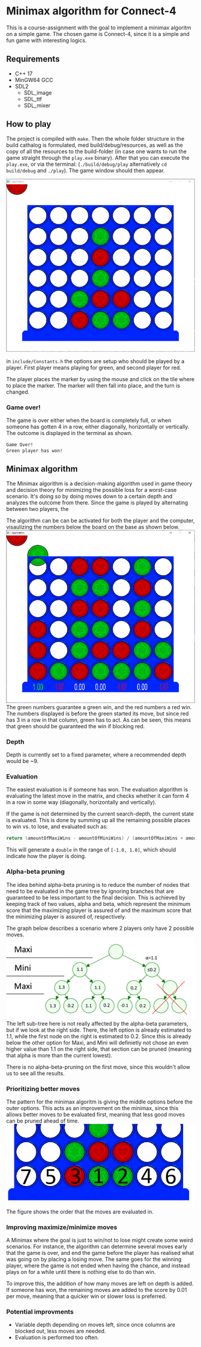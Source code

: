 # Minimax algorithm for Connect-4

This is a course-assignment with the goal to implement a minimax algoritm on a simple game. The chosen game is Connect-4, since it is a simple and fun game with interesting logics.

## Requirements
  * C++ 17
  * MinGW64 GCC
  * SDL2
    * SDL_image
    * SDL_ttf
    * SDL_mixer

## How to play
The project is compiled with ```make```. Then the whole folder structure in the build cathalog is formulated, med build/debug/resources, as well as the copy of all the resources to the build-folder (in case one wants to run the game straight through the ```play.exe``` binary). After that you can execute the ```play.exe```, or via the terminal: (```./build/debug/play``` alternatively ```cd build/debug``` and ```./play```). The game window should then appear.

![](/doc/images/readme_1.PNG)

in ```include/Constants.h``` the options are setup who should be played by a player. First player means playing for green, and second player for red. 

The player places the marker by using the mouse and click on the tile where to place the marker. The marker will then fall into place, and the turn is changed.

### Game over!
The game is over either when the board is completely full, or when someone has gotten 4 in a row, either diagonally, horizontally or vertically. The outcome is displayed in the terminal as shown.
```
Game Over!
Green player has won!
```
## Minimax algorithm
The Minimax algorithm is a decision-making algorithm used in game theory and decision theory for minimizing the possible loss for a worst-case scenario. It's doing so by doing moves down to a certain depth and analyzes the outcome from there. Since the game is played by alternating between two players, the 

The algorithm can be can be activated for both the player and the computer, visaulizing the numbers below the board on the base as shown below. 
![](/doc/images/readme_minimax.PNG)
The green numbers guarantee a green win, and the red numbers a red win. The numbers displayed is before the green started its move, but since red has 3 in a row in that column, green has to act. As can be seen, this means that green should be guaranteed the win if blocking red.

### Depth
Depth is currently set to a fixed parameter, where a recommended depth would be ~9. 

### Evaluation
The easiest evaluation is if someone has won. The evaluation algorithm is evaluating the latest move in the matrix, and checks whether it can form 4 in a row in some way (diagonally, horizontally and vertically). 

If the game is not determined by the current search-depth, the current state is evaluated. This is done by summing up all the remaining possible places to win vs. to lose, and evaluated such as:

```cpp
return (amountOfMaxiWins - amountOfMiniWins) / (amountOfMaxiWins + amountOfMiniWins);
```

This will generate a ```double``` in the range of  ```[-1.0, 1.0]```, which should indicate how the player is doing.

### Alpha-beta pruning
The idea behind alpha-beta pruning is to reduce the number of nodes that need to be evaluated in the game tree by ignoring branches that are guaranteed to be less important to the final decision. This is achieved by keeping track of two values, alpha and beta, which represent the minimum score that the maximizing player is assured of and the maximum score that the minimizing player is assured of, respectively. 

The graph below describes a scenario where 2 players only have 2 possible moves. 
![](/doc/images/readme_alpha-beta.PNG)
The left sub-tree here is not really affected by the alpha-beta parameters, but if we look at the right side. There, the left option is already estimated to 1.1, while the first node on the right is estimated to 0.2. Since this is already below the other option for Maxi, and Mini will definietly not chose an even higher value than 1.1 on the right side, that section can be pruned (meaning that alpha is more than the current lowest). 

There is no alpha-beta-pruning on the first move, since this wouldn't allow us to see all the results.

### Prioritizing better moves
The pattern for the minimax algoritm is giving the middle options before the outer options. This acts as an improvement on the minimax, since this allows better moves to be evaluated first, meaning that less good moves can be pruned ahead of time.
![](/doc/images/readme_moveprio.PNG)
The figure shows the order that the moves are evaluated in. 


### Improving maximize/minimize moves
A Minimax where the goal is just to win/not to lose might create some weird scenarios. For instance, the algorithm can determine several moves early that the game is over, and end the game before the player has realised what was going on by placing a losing move. The same goes for the winning player, where the game is not ended when having the chance, and instead plays on for a while until there is nothing else to do than win. 

To improve this, the addition of how many moves are left on depth is added. If someone has won, the remaining moves are added to the score by 0.01 per move, meaning that a quicker win or slower loss is preferred. 

### Potential improvments
* Variable depth depending on moves left, since once columns are blocked out, less moves are needed.
* Evaluation is performed too often.